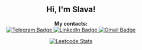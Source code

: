<h2 align="center">Hi, I'm Slava!</h2>

<p align="center">
  <b>My contacts:</b>
  <br>
  <a href="https://t.me/ratushnyivm">
    <img src="https://img.shields.io/badge/-telegram-0088cc?style=for-the-badge&logo=telegram&logoColor=white" alt="Telegram Badge">
  </a>
  <a href="https://www.linkedin.com/in/ratushnyivm/">
    <img src="https://img.shields.io/badge/linkedin-%230077B5.svg?style=for-the-badge&logo=linkedin&logoColor=white" alt="LinkedIn Badge">
  </a>
  <a href="mailto:ratushnyyvm@gmail.com">
    <img src="https://img.shields.io/badge/Gmail-D14836?style=for-the-badge&logo=gmail&logoColor=white" alt="Gmail Badge">
  </a>
</p>

<p align="center">
  <a href="https://leetcode.com/ratushnyyvm/">
    <img src="https://leetcard.jacoblin.cool/ratushnyyvm?animation=false" alt="Leetcode Stats">
  </a>
</p>
